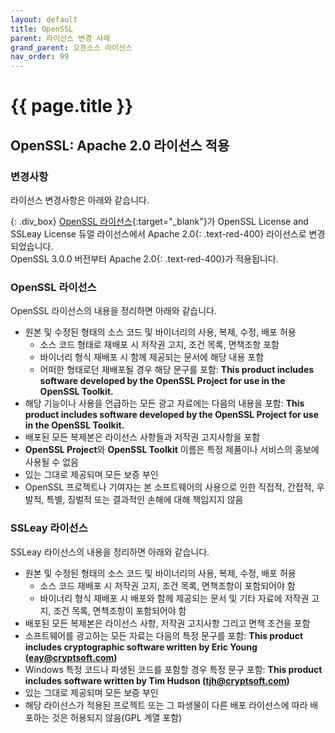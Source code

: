 ```yaml
---
layout: default
title: OpenSSL
parent: 라이선스 변경 사례
grand_parent: 오픈소스 라이선스
nav_order: 99
---
```

# {{ page.title }}

## OpenSSL: Apache 2.0 라이선스 적용
### 변경사항
라이선스 변경사항은 아래와 같습니다.


{: .div_box}
[OpenSSL 라이선스](https://openssl-library.org/source/license/index.html){:target="_blank"}가 OpenSSL License and SSLeay License 듀얼 라이선스에서 <span>Apache 2.0</span>{: .text-red-400} 라이선스로 변경되었습니다.<br>
OpenSSL 3.0.0 버전부터 <span>Apache 2.0</span>{: .text-red-400}가 적용됩니다.

### OpenSSL 라이선스
OpenSSL 라이선스의 내용을 정리하면 아래와 같습니다.


- 원본 및 수정된 형태의 소스 코드 및 바이너리의 사용, 복제, 수정, 배포 허용
  - 소스 코드 형태로 재배포 시 저작권 고지, 조건 목록, 면책조항 포함
  - 바이너리 형식 재배포 시 함께 제공되는 문서에 해당 내용 포함
  - 어떠한 형태로던 재배포될 경우 해당 문구를 포함: **This product includes software developed by the OpenSSL Project for use in the OpenSSL Toolkit.**
- 해당 기능이나 사용을 언급하는 모든 광고 자료에는 다음의 내용을 포함: **This product includes software developed by the OpenSSL Project for use in the OpenSSL Toolkit.**
- 배포된 모든 복제본은 라이선스 사항들과 저작권 고지사항을 포함
- **OpenSSL Project**와 **OpenSSL Toolkit** 이름은 특정 제품이나 서비스의 홍보에 사용될 수 없음
- 있는 그대로 제공되며 모든 보증 부인
- OpenSSL 프로젝트나 기여자는 본 소프트웨어의 사용으로 인한 직접적, 간접적, 우발적, 특별, 징벌적 또는 결과적인 손해에 대해 책임지지 않음
  


### SSLeay 라이선스

SSLeay 라이선스의 내용을 정리하면 아래와 같습니다.

- 원본 및 수정된 형태의 소스 코드 및 바이너리의 사용, 복제, 수정, 배포 허용
  - 소스 코드 재배포 시 저작권 고지, 조건 목록, 면책조항이 포함되어야 함
  - 바이너리 형식 재배포 시 배포와 함께 제공되는 문서 및 기타 자료에 저작권 고지, 조건 목록, 면책조항이 포함되어야 함
- 배포된 모든 복제본은 라이선스 사항, 저작권 고지사항 그리고 면책 조건을 포함
- 소프트웨어를 광고하는 모든 자료는 다음의 특정 문구를 포함: **This product includes cryptographic software written by Eric Young (eay@cryptsoft.com)**
- Windows 특정 코드나 파생된 코드를 포함할 경우 특정 문구 포함: **This product includes software written by Tim Hudson (tjh@cryptsoft.com)**
- 있는 그대로 제공되며 모든 보증 부인
- 해당 라이선스가 적용된 프로젝트 또는 그 파생물이 다른 배포 라이선스에 따라 배포하는 것은 허용되지 않음(GPL 계열 포함)
  
